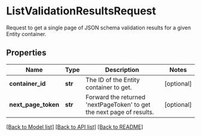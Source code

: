 # ListValidationResultsRequest

Request to get a single page of JSON schema validation results for a given Entity container.
## Properties
Name | Type | Description | Notes
------------ | ------------- | ------------- | -------------
**container_id** | **str** | The ID of the Entity container to get. | [optional] 
**next_page_token** | **str** | Forward the returned &#39;nextPageToken&#39; to get the next page of results.  | [optional] 

[[Back to Model list]](../README.md#documentation-for-models) [[Back to API list]](../README.md#documentation-for-api-endpoints) [[Back to README]](../README.md)


